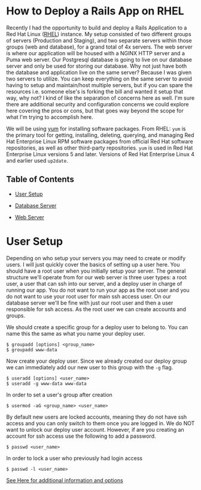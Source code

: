 # How to Deploy a Rails App on RHEL 
Recently I had the opportunity to build and deploy a Rails Application to a Red Hat Linux ([RHEL](https://www.redhat.com/en/technologies/linux-platforms/enterprise-linux)) instance. 
My setup consisted of two different groups of servers (Production and Staging), and two separate servers within those groups (web and database), for a grand total of 4x servers. 
The web server is where our application will be housed with a NGINX HTTP server and a Puma web server. Our Postgresql database is going to live on our database server and only be used 
for storing our database. Why not just have both the database and application live on the same server? Because I was given two servers to utilize. You can keep everything on the same server to avoid
having to setup and maintain/host multiple servers, but if you can spare the resources i.e. someone else's is forking the bill and wanted it setup that way, why not? I kind of like the separation of
concerns here as well. I'm sure there are additional security and configuration concerns we could explore here covering the pros or cons, but that goes way beyond the scope for what I'm trying to accomplish here.  

We will be using [yum](https://access.redhat.com/solutions/9934) for installing software packages. 
From RHEL: `yum` is the primary tool for getting, installing, deleting, querying, and managing Red Hat Enterprise Linux RPM software packages from official Red Hat software repositories, 
as well as other third-party repositories. `yum` is used in Red Hat Enterprise Linux versions 5 and later. Versions of Red Hat Enterprise Linux 4 and earlier used `up2date`.

## Table of Contents
- [User Setup](#user-setup)

- [Database Server](database_server)

- [Web Server](web_server)

# User Setup
Depending on who setup your servers you may need to create or modify users. I will just quickly cover the basics of setting up a user here. You should have a root user when you initially setup your server. 
The general structure we'll operate from for our web server is three user types: a root user, a user that can ssh into our server, and a deploy user in charge of running our app. 
You do not want to run your app as the root user and you do not want to use your root user for main ssh access user. 
On our database server we'll be fine with just our root user and then a user responsible for ssh access.
As the root user we can create accounts and groups.

We should create a specific group for a deploy user to belong to. You can name this the same as what you name your deploy user.
```
$ groupadd [options] <group_name>
$ groupadd www-data
```
Now create your deploy user. Since we already created our deploy group we can immediately add our new user to this group with the `-g` flag.
```
$ useradd [options] <user_name>
$ useradd -g www-data www-data
```
In order to set a user's group after creation 
```
$ usermod -aG <group_name> <user_name>
```
By default new users are locked accounts, meaning they do not have ssh access and you can only switch to them once you are logged in. 
We do NOT want to unlock our deploy user account. However, if are you creating an account for ssh access use the following to add a password.
```
$ passwd <user_name>
```
In order to lock a user who previously had login access
```
$ passwd -l <user_name>
```

[See Here for additional information and options](https://access.redhat.com/documentation/en-US/Red_Hat_Enterprise_Linux/7/html/System_Administrators_Guide/s1-users-tools.html)


